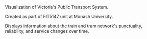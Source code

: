 Visualization of Victoria's Public Transport System.

Created as part of FIT5147 unit at Monash University.

Displays information about the train and tram network's punctuality, reliability, and service changes over time.